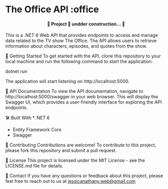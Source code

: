 # The Office API :office

 <h4 align="center"> 
	🚧  Project 🚀 undder construction...  🚧
 </h4>

This is a .NET 6 Web API that provides endpoints to access and manage data related to the TV show The Office. The API allows users to retrieve information about characters, episodes, and quotes from the show. 

🚀 Getting Started
To get started with the API, clone this repository to your local machine and run the following command to start the application:

dotnet run

The application will start listening on http://localhost:5000.

📝 API Documentation
To view the API documentation, navigate to http://localhost:5000/swagger in your web browser. This will display the Swagger UI, which provides a user-friendly interface for exploring the API endpoints.

🛠️ Built With
*. NET 6
* Entity Framework Core
* Swagger

🤝 Contributing
Contributions are welcome! To contribute to this project, please fork this repository and submit a pull request.

📄 License
This project is licensed under the MIT License - see the LICENSE.md file for details.

📧 Contact
If you have any questions or feedback about this project, please feel free to reach out to us at jessicanathany.web@gmail.com
